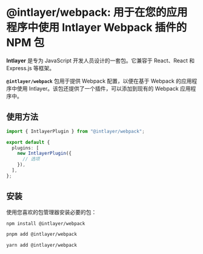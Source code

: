 # @intlayer/webpack: 用于在您的应用程序中使用 Intlayer Webpack 插件的 NPM 包

**Intlayer** 是专为 JavaScript 开发人员设计的一套包。它兼容于 React、React 和 Express.js 等框架。

**`@intlayer/webpack`** 包用于提供 Webpack 配置，以便在基于 Webpack 的应用程序中使用 Intlayer。该包还提供了一个插件，可以添加到现有的 Webpack 应用程序中。

## 使用方法

```ts
import { IntlayerPlugin } from "@intlayer/webpack";

export default {
  plugins: [
    new IntlayerPlugin({
      // 选项
    }),
  ],
};
```

## 安装

使用您喜欢的包管理器安装必要的包：

```bash packageManager="npm"
npm install @intlayer/webpack
```

```bash packageManager="pnpm"
pnpm add @intlayer/webpack
```

```bash packageManager="yarn"
yarn add @intlayer/webpack
```
